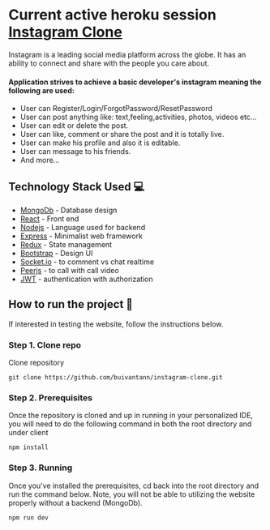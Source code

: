 # Current active heroku session [Instagram Clone](https://instagram-clone-mernstack.herokuapp.com)
Instagram is a leading social media platform across the globe. It has an ability to connect and share with the people you care about.


#### Application strives to achieve a basic developer's instagram meaning the following are used: 

- User can Register/Login/ForgotPassword/ResetPassword
- User can post anything like: text,feeling,activities, photos, videos etc...
- User can edit or delete the post.
- User can like, comment or share the post and it is totally live.
- User can make his profile and also it is editable.
- User can message to his friends.
- And more...


## Technology Stack Used 💻

- [MongoDb](https://www.mongodb.com/) - Database design
- [React](https://reactjs.org/) - Front end 
- [Nodejs](https://nodejs.org/en/) - Language used for backend
- [Express](https://expressjs.com/) - Minimalist web framework
- [Redux](https://redux.js.org/) -  State management
- [Bootstrap](https://getbootstrap.com/) - Design UI
- [Socket.io](https://socket.io/) - to comment vs chat realtime
- [Peerjs](https://peerjs.com/) - to call with call video
- [JWT](https://jwt.io/) - authentication with authorization



## How to run the project 📑

If interested in testing the website, follow the instructions below.

### Step 1. Clone repo

Clone repository 

```
git clone https://github.com/buivantann/instagram-clone.git
```



### Step 2. Prerequisites

Once the repository is cloned and up in running in your personalized IDE, you will need to do the following command in both the root directory and under client

```
npm install
```

### Step 3. Running

Once you've installed the prerequisites, cd back into the root directory and run the command below. Note, you will not be able to utilizing the website properly without a backend (MongoDb).

```
npm run dev
```
<!-- 
## Snapshots 📷 -->


